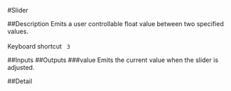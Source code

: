 #Slider

##Description
Emits a user controllable float value between two specified values.<br><br>
Keyboard shortcut&nbsp;&nbsp;&nbsp;`3`

##Inputs
##Outputs
###value
Emits the current value when the slider is adjusted.

##Detail

